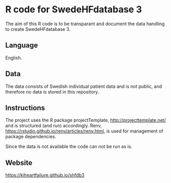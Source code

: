# R code for SwedeHFdatabase 3

The aim of this R code is to be transparant and document the data handling to
create SwedeHFdatabase 3.

## Language 

English. 

## Data

The data consists of Swedish individual patient data and is not public, 
and therefore no data is stored in this repository. 

## Instructions

The project uses the R package projectTemplate, http://projecttemplate.net/ and 
is structured (and run) accordingly. 
Renv, https://rstudio.github.io/renv/articles/renv.html, is used for 
management of package dependencies.

Since the data is not available the code can not be run as is. 

## Website

https://kiheartfailure.github.io/shfdb3
